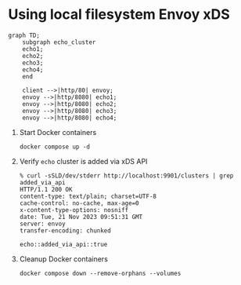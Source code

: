 # Using local filesystem Envoy xDS

```mermaid
graph TD;
    subgraph echo_cluster
    echo1;
    echo2;
    echo3;
    echo4;
    end

    client -->|http/80| envoy;
    envoy -->|http/8080| echo1;
    envoy -->|http/8080| echo2;
    envoy -->|http/8080| echo3;
    envoy -->|http/8080| echo4;
```

1. Start Docker containers
    ```command
    docker compose up -d
    ```
1. Verify `echo` cluster is added via xDS API
    ```command
    % curl -sSLD/dev/stderr http://localhost:9901/clusters | grep added_via_api
    HTTP/1.1 200 OK
    content-type: text/plain; charset=UTF-8
    cache-control: no-cache, max-age=0
    x-content-type-options: nosniff
    date: Tue, 21 Nov 2023 09:51:31 GMT
    server: envoy
    transfer-encoding: chunked

    echo::added_via_api::true
    ```
1. Cleanup Docker containers
    ```command
    docker compose down --remove-orphans --volumes
    ```
